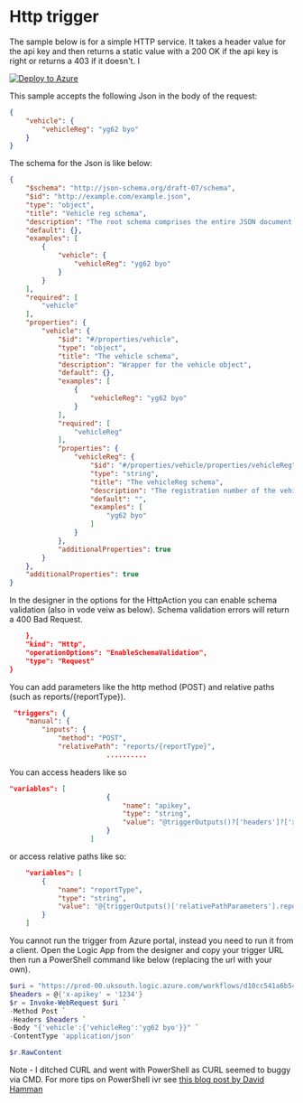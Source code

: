 # Http trigger
The sample below is for a simple HTTP service. It takes a header value for the api key and then returns a static value with a 200 OK if the api key is right or returns a 403 if it doesn't. I

[![Deploy to Azure](https://aka.ms/deploytoazurebutton)](https://portal.azure.com/#create/Microsoft.Template/uri/https%3A%2F%2Fraw.githubusercontent.com%2Fidsweb%2Fids-azure-integrationlabs%2Fmain%2Ffundementals.logicapps%2FLab-httptrigger%2Fazuredeploy.lab-httptrigger.json)

This sample accepts the following Json in the body of the request:
```json
{
    "vehicle": {
        "vehicleReg": "yg62 byo"
    }
}
```
The schema for the Json is like below:
```json
{
    "$schema": "http://json-schema.org/draft-07/schema",
    "$id": "http://example.com/example.json",
    "type": "object",
    "title": "Vehicle reg schema",
    "description": "The root schema comprises the entire JSON document.",
    "default": {},
    "examples": [
        {
            "vehicle": {
                "vehicleReg": "yg62 byo"
            }
        }
    ],
    "required": [
        "vehicle"
    ],
    "properties": {
        "vehicle": {
            "$id": "#/properties/vehicle",
            "type": "object",
            "title": "The vehicle schema",
            "description": "Wrapper for the vehicle object",
            "default": {},
            "examples": [
                {
                    "vehicleReg": "yg62 byo"
                }
            ],
            "required": [
                "vehicleReg"
            ],
            "properties": {
                "vehicleReg": {
                    "$id": "#/properties/vehicle/properties/vehicleReg",
                    "type": "string",
                    "title": "The vehicleReg schema",
                    "description": "The registration number of the vehicle",
                    "default": "",
                    "examples": [
                        "yg62 byo"
                    ]
                }
            },
            "additionalProperties": true
        }
    },
    "additionalProperties": true
}
```

In the designer in the options for the HttpAction you can enable schema validation (also in vode veiw as below). Schema validation errors will return a 400 Bad Request.
```json
    },
    "kind": "Http",
    "operationOptions": "EnableSchemaValidation",
    "type": "Request"
}
```
You can add parameters like the http method (POST) and relative paths (such as reports/{reportType}). 
```json
 "triggers": {
    "manual": {
        "inputs": {
            "method": "POST",
            "relativePath": "reports/{reportType}",
                        ..........
```
You can access headers like so
```json
"variables": [
                        {
                            "name": "apikey",
                            "type": "string",
                            "value": "@triggerOutputs()?['headers']?['x-apikey']"
                        }
                    ]
```
or access relative paths like so:
```json
    "variables": [
        {
            "name": "reportType",
            "type": "string",
            "value": "@{triggerOutputs()['relativePathParameters'].reportType}"
        }
    ]
```

You cannot run the trigger from Azure portal, instead you need to run it from a client. Open the Logic App from the designer and copy your trigger URL then run a PowerShell command like below (replacing the url with your own). 

```PowerShell
$uri = "https://prod-00.uksouth.logic.azure.com/workflows/d10cc541a6b5440888d89a2eeb4e5459/triggers/manual/paths/invoke/reports/{reportType}?api-version=2016-10-01&sp=%2Ftriggers%2Fmanual%2Frun&sv=1.0&sig=VxMhlSWVWLGReaMt1Qi6komrUEe3pz7GjMrqkeXXcd4"
$headers = @{'x-apikey' = '1234'}
$r = Invoke-WebRequest $uri `
-Method Post `
-Headers $headers `
-Body "{'vehicle':{'vehicleReg':'yg62 byo'}}" `
-ContentType 'application/json'

$r.RawContent
```
Note - I ditched CURL and went with PowerShell as CURL seemed to buggy via CMD. For more tips on PowerShell ivr see [this blog post by David Hamman](https://davidhamann.de/2019/04/12/powershell-invoke-webrequest-by-example/)

